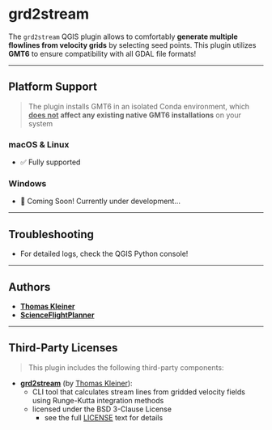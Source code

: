# grd2stream
The `grd2stream` QGIS plugin allows to comfortably **generate multiple flowlines from velocity grids** by selecting seed points. This plugin utilizes **GMT6** to ensure compatibility with all GDAL file formats!

---

## Platform Support
> The plugin installs GMT6 in an isolated Conda environment, which **<u>does not</u> affect any existing native GMT6 installations** on your system

### macOS & Linux
- ✅ Fully supported

### Windows
- 🚧 Coming Soon! Currently under development...

---

## Troubleshooting
- For detailed logs, check the QGIS Python console!

---

## Authors
- [**Thomas Kleiner**](https://github.com/tkleiner)
- [**ScienceFlightPlanner**](https://github.com/ScienceFlightPlanner)

---

## Third-Party Licenses
>This plugin includes the following third-party components:
- [**grd2stream**](https://github.com/tkleiner/grd2stream) (by [Thomas Kleiner](https://github.com/tkleiner)):
   - CLI tool that calculates stream lines from gridded velocity fields using Runge-Kutta integration methods
   - licensed under the BSD 3-Clause License
     - see the full [LICENSE](./libs/LICENSE.txt) text for details
